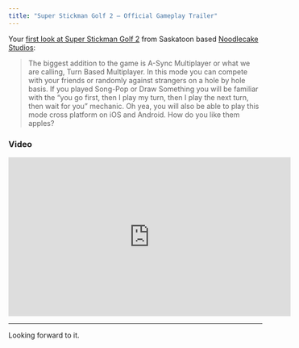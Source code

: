 ```yaml
---
title: "Super Stickman Golf 2 – Official Gameplay Trailer"
---
```

<p>Your <a href="http://www.noodlecake.com/828/super-stickman-golf-2-official-gameplay-trailer/">first look at Super Stickman Golf 2</a> from Saskatoon based <a href="http://www.noodlecake.com">Noodlecake Studios</a>:</p>
<blockquote><p>
  The biggest addition to the game is A-Sync Multiplayer or what we are calling, Turn Based Multiplayer.  In this mode you can compete with your friends or randomly against strangers on a hole by hole basis.  If you played Song-Pop or Draw Something you will be familiar with the “you go first, then I play my turn, then I play the next turn, then wait for you” mechanic.  Oh yea, you will also be able to play this mode cross platform on iOS and Android.  How do you like them apples?
</p></blockquote>
<h3>Video</h3>
<p><iframe width="560" height="315" src="http://www.youtube.com/embed/IfwacJzy8o0?rel=0" frameborder="0" allowfullscreen></iframe></p>
<hr>
<p>Looking forward to it.</p>
